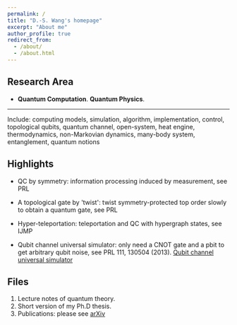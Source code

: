 ```yaml
---
permalink: /
title: "D.-S. Wang's homepage"
excerpt: "About me"
author_profile: true
redirect_from: 
  - /about/
  - /about.html
---
```



Research Area
------
* **Quantum Computation**.  **Quantum Physics**. 

------
Include: computing models, simulation, algorithm, implementation, control, topological qubits, quantum channel, open-system, heat engine, thermodynamics, non-Markovian dynamics, many-body system, entanglement, quantum notions

Highlights
------
* QC by symmetry: information processing induced by measurement, see PRL 

* A topological gate by 'twist': twist symmetry-protected top order slowly to obtain a quantum gate, see PRL

* Hyper-teleportation: teleportation and QC with hypergraph states, see IJMP 

* Qubit channel universal simulator: only need a CNOT gate and a pbit to get arbitrary qubit noise, see PRL 111, 130504 (2013).
[Qubit channel universal simulator](/images/qubit_channel.png) 


Files
------
1. Lecture notes of quantum theory.
1. Short version of my Ph.D thesis.
1. Publications: please see [arXiv](https://arxiv.org/list/quant-ph/new)
